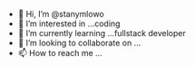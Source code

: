 - 👋 Hi, I’m @stanymlowo
- 👀 I’m interested in ...coding 
- 🌱 I’m currently learning ...fullstack developer
- 💞️ I’m looking to collaborate on ...
- 📫 How to reach me ...

<!---
stanymlowo/stanymlowo is a ✨ special ✨ repository because its `README.md` (this file) appears on your GitHub profile.
You can click the Preview link to take a look at your changes.
--->
